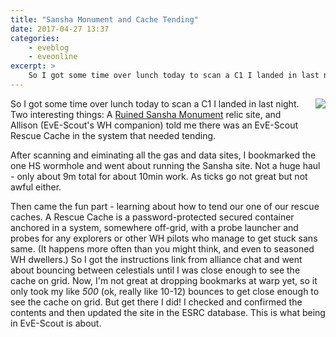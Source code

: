 ```yaml
---
title: "Sansha Monument and Cache Tending"
date: 2017-04-27 13:37
categories:
    - eveblog
    - eveonline
excerpt: >
    So I got some time over lunch today to scan a C1 I landed in last night. Then came the fun part - learning about how to tend our one of our rescue caches.
---
```


<img src="//i.imgur.com/1QK7RXZ.jpg?1" style="float:right; margin: 0 0 20px 20px;">

So I got some time over lunch today to scan a C1 I landed in last night. Two interesting things: A [Ruined Sansha Monument]() relic site, and Allison (EvE-Scout's WH companion) told me there was an EvE-Scout Rescue Cache in the system that needed tending.

After scanning and eiminating all the gas and data sites, I bookmarked the one HS wormhole and went about running the Sansha site. Not a huge haul - only about 9m total for about 10min work. As ticks go not great but not awful either.

Then came the fun part - learning about how to tend our one of our rescue caches. A Rescue Cache is a password-protected secured container anchored in a system, somewhere off-grid, with a probe launcher and probes for any explorers or other WH pilots who manage to get stuck sans same. (It happens more often than you might think, and even to seasoned WH dwellers.) So I got the instructions link from alliance chat and went about bouncing between celestials until I was close enough to see the cache on grid. Now, I'm not great at dropping bookmarks at warp yet, so it only took my like *500* (ok, really like 10-12) bounces to get close enough to see the cache on grid. But get there I did! I checked and confirmed the contents and then updated the site in the ESRC database. This is what being in EvE-Scout is about.
